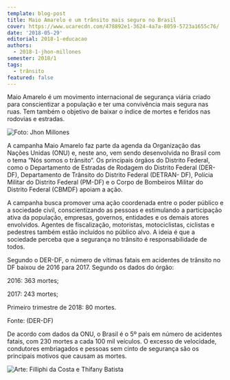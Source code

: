 ```yaml
---
template: blog-post
title: Maio Amarelo e um trânsito mais seguro no Brasil
cover: https://www.ucarecdn.com/478892e1-3624-4a7a-8059-5723a1655c76/
date: '2018-05-29'
editorial: 2018-1-educacao
authors:
  - 2018-1-jhon-millones
semester: 2018/1
tags:
  - trânsito
featured: false
---
```

Maio Amarelo é um movimento internacional de segurança viária criado para conscientizar a população e ter uma convivência mais segura nas ruas. Tem também o objetivo de baixar o índice de mortes e feridos nas rodovias e estradas.

![Foto: Jhon Millones](https://www.ucarecdn.com/67ffbcff-2d32-46be-b371-9fc2aeea0091/)

A campanha Maio Amarelo faz parte da agenda da Organização das Nações Unidas (ONU) e, neste ano, vem sendo desenvolvida no Brasil com o tema “Nós somos o trânsito“. Os principais órgãos do Distrito Federal, como o Departamento de Estradas de Rodagem do Distrito Federal (DER-DF), Departamento de Trânsito do Distrito Federal (DETRAN- DF), Polícia Militar do Distrito Federal (PM-DF) e o Corpo de Bombeiros Militar do Distrito Federal (CBMDF) apoiam a ação.

A campanha busca promover uma ação coordenada entre o poder público e a sociedade civil, conscientizando as pessoas e estimulando a participação ativa da população, empresas, governos, entidades e os demais atores envolvidos. Agentes de fiscalização, motoristas, motociclistas, ciclistas e pedestres também estão incluídos no público alvo. A ideia é que a sociedade perceba que a segurança no trânsito é responsabilidade de todos.

Segundo o DER-DF, o número de vítimas fatais em acidentes de trânsito no DF baixou de 2016 para 2017. Segundo os dados do órgão:

2016: 363 mortes;

2017: 243 mortes;

Primeiro trimestre de 2018: 80 mortes.

Fonte: (DER-DF)

De acordo com dados da ONU, o Brasil é o 5º país em número de acidentes fatais, com 230 mortes a cada 100 mil veículos. O excesso de velocidade, condutores embriagados e pessoas sem cinto de segurança são os principais motivos que causam as mortes.

![Arte: Filliphi da Costa e Thifany Batista](https://www.ucarecdn.com/78400eb9-d7d5-4823-92f0-e94ce8cea7c6/)
